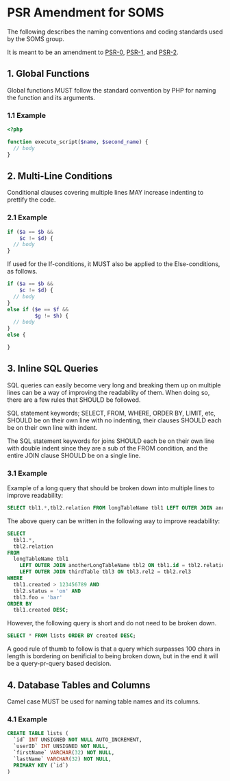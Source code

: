 # PSR Amendment for SOMS

The following describes the naming conventions and coding standards used by the
SOMS group.

It is meant to be an amendment to [PSR-0][], [PSR-1][], and [PSR-2][].

[PSR-0]: https://github.com/php-fig/fig-standards/blob/master/accepted/PSR-0.md
[PSR-1]: https://github.com/php-fig/fig-standards/blob/master/accepted/PSR-1-basic-coding-standard.md
[PSR-2]: https://github.com/php-fig/fig-standards/blob/master/accepted/PSR-2-coding-style-guide.md

## 1. Global Functions

Global functions MUST follow the standard convention by PHP for naming the
function and its arguments.

### 1.1 Example

```php
<?php

function execute_script($name, $second_name) {
  // body
}
```

## 2. Multi-Line Conditions

Conditional clauses covering multiple lines MAY increase indenting to prettify
the code.

### 2.1 Example

```php
if ($a == $b &&
    $c != $d) {
  // body
}
```

If used for the If-conditions, it MUST also be applied to the Else-conditions,
as follows.

```php
if ($a == $b &&
    $c != $d) {
  // body
}
else if ($e == $f &&
         $g != $h) {
  // body
}
else {

}
```

## 3. Inline SQL Queries

SQL queries can easily become very long and breaking them up on multiple lines
can be a way of improving the readability of them. When doing so, there are a
few rules that SHOULD be followed.

SQL statement keywords; SELECT, FROM, WHERE, ORDER BY, LIMIT, etc, SHOULD be
on their own line with no indenting, their clauses SHOULD each be on their own
line with indent.

The SQL statement keywords for joins SHOULD each be on their own line with
double indent since they are a sub of the FROM condition, and the entire JOIN
clause SHOULD be on a single line.

### 3.1 Example

Example of a long query that should be broken down into multiple lines to
improve readability:

```sql
SELECT tbl1.*,tbl2.relation FROM longTableName tbl1 LEFT OUTER JOIN anotherLongTableName tbl2 ON tbl1.id = tbl2.relationID LEFT OUTER JOIN thirdTable tbl3 ON tbl3.rel2 = tbl2.rel3 WHERE tbl1.created > 123456789 AND tbl2.status = 'on' AND tbl3.foo = 'bar' ORDER BY tbl1.created DESC;
```

The above query can be written in the following way to improve readability:

```sql
SELECT
  tbl1.*,
  tbl2.relation
FROM
  longTableName tbl1
    LEFT OUTER JOIN anotherLongTableName tbl2 ON tbl1.id = tbl2.relationID
    LEFT OUTER JOIN thirdTable tbl3 ON tbl3.rel2 = tbl2.rel3
WHERE
  tbl1.created > 123456789 AND
  tbl2.status = 'on' AND
  tbl3.foo = 'bar'
ORDER BY
  tbl1.created DESC;
```

However, the following query is short and do not need to be broken down.

```sql
SELECT * FROM lists ORDER BY created DESC;
```

A good rule of thumb to follow is that a query which surpasses 100 chars in
length is bordering on benificial to being broken down, but in the end it will
be a query-pr-query based decision.

## 4. Database Tables and Columns

Camel case MUST be used for naming table names and its columns.

### 4.1 Example

```sql
CREATE TABLE lists (
  `id` INT UNSIGNED NOT NULL AUTO_INCREMENT,
  `userID` INT UNSIGNED NOT NULL,
  `firstName` VARCHAR(32) NOT NULL,
  `lastName` VARCHAR(32) NOT NULL,
  PRIMARY KEY (`id`)
)
```
